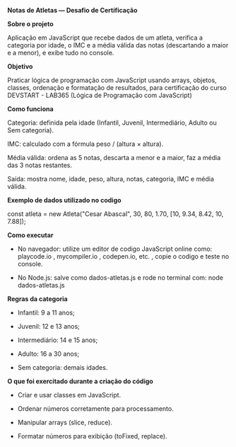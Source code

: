 **Notas de Atletas  — Desafio de Certificação**

**Sobre o projeto**

Aplicação em JavaScript que recebe dados de um atleta, verifica a categoria por idade, o IMC e a média válida das notas (descartando a maior e a menor), e exibe tudo no console.

**Objetivo**

Praticar lógica de programação com JavaScript usando arrays, objetos, classes, ordenação e formatação de resultados, para certificação do curso DEVSTART - LAB365 (Lógica de Programação com JavaScript)

**Como funciona**

Categoria: definida pela idade (Infantil, Juvenil, Intermediário, Adulto ou Sem categoria).

IMC: calculado com a fórmula peso / (altura × altura).

Média válida: ordena as 5 notas, descarta a menor e a maior, faz a média das 3 notas restantes.

Saída: mostra nome, idade, peso, altura, notas, categoria, IMC e média válida.

**Exemplo de dados utilizado no codigo**

const atleta = new Atleta("Cesar Abascal", 30, 80, 1.70, [10, 9.34, 8.42, 10, 7.88]);

**Como executar**
* No navegador: utilize um editor de codigo JavaScript online como: playcode.io , mycompiler.io , codepen.io, etc. , copie o codigo e teste no console.

* No Node.js: salve como dados-atletas.js e rode no terminal com: node dados-atletas.js

**Regras da categoria**
* Infantil: 9 a 11 anos;

* Juvenil: 12 e 13 anos;

* Intermediário: 14 e 15 anos;

* Adulto: 16 a 30 anos;

* Sem categoria: demais idades.

**O que foi exercitado durante a criação do código**

* Criar e usar classes em JavaScript.

* Ordenar números corretamente para processamento.

* Manipular arrays (slice, reduce).

* Formatar números para exibição (toFixed, replace).
